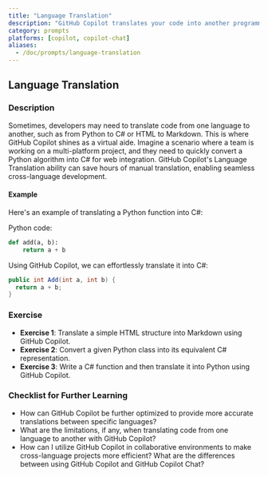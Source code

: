 ```yaml
---
title: "Language Translation"
description: "GitHub Copilot translates your code into another programming language, Such as Python to JavaScript, and HTML to Markdown."
category: prompts
platforms: [copilot, copilot-chat]
aliases:
  - /doc/prompts/language-translation
---
```


## Language Translation

### Description

Sometimes, developers may need to translate code from one language to another, such as from Python to C# or HTML to Markdown. This is where GitHub Copilot shines as a virtual aide. Imagine a scenario where a team is working on a multi-platform project, and they need to quickly convert a Python algorithm into C# for web integration. GitHub Copilot's Language Translation ability can save hours of manual translation, enabling seamless cross-language development.

#### Example

Here's an example of translating a Python function into C#:

Python code:

```python
def add(a, b):
    return a + b
```

Using GitHub Copilot, we can effortlessly translate it into C#:

```C#
public int Add(int a, int b) {
  return a + b;
}
```

### Exercise

- **Exercise 1**: Translate a simple HTML structure into Markdown using GitHub Copilot.
- **Exercise 2**: Convert a given Python class into its equivalent C# representation.
- **Exercise 3**: Write a C# function and then translate it into Python using GitHub Copilot.

### Checklist for Further Learning

- How can GitHub Copilot be further optimized to provide more accurate translations between specific languages?
- What are the limitations, if any, when translating code from one language to another with GitHub Copilot?
- How can I utilize GitHub Copilot in collaborative environments to make cross-language projects more efficient?
 What are the differences between using GitHub Copilot and GitHub Copilot Chat?
